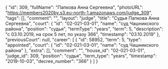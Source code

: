 {
    "id": 309,
    "fullName": "Папкова Анна Сергеевна",
    "photoURL": "https://members2020by.s3.eu-north-1.amazonaws.com/judge_309",
    "tags": [],
    "comment": "",
    "layout": "judge",
    "title": "Судья Папкова Анна Сергеевна",
    "court": {
        "id": "02-021-03-01",
        "name": "суд Чашникского района",
        "position": "судья",
        "termType": "years",
        "term": 5,
        "description": "c 03.10.2019, на срок 5 лет, по указу 366",
        "timestamp": "03.10.2019"
    },
    "previousCourt": null,
    "career": [
        {
            "id": 58952,
            "term": 5,
            "type": "appointed",
            "court": {
                "id": "02-021-03-01",
                "name": "суд Чашникского района"
            },
            "extra": [],
            "comment": "",
            "house_id": "02-021-03-01",
            "judge_id": 309,
            "position": "судья",
            "term_type": "years",
            "timestamp": "2019-10-03",
            "decree_number": "366"
        }
    ]
}